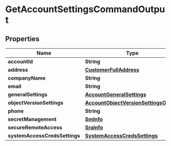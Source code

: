 

# GetAccountSettingsCommandOutput


## Properties

| Name | Type | Description | Notes |
|------------ | ------------- | ------------- | -------------|
|**accountId** | **String** |  |  [optional] |
|**address** | [**CustomerFullAddress**](CustomerFullAddress.md) |  |  [optional] |
|**companyName** | **String** |  |  [optional] |
|**email** | **String** |  |  [optional] |
|**generalSettings** | [**AccountGeneralSettings**](AccountGeneralSettings.md) |  |  [optional] |
|**objectVersionSettings** | [**AccountObjectVersionSettingsOutput**](AccountObjectVersionSettingsOutput.md) |  |  [optional] |
|**phone** | **String** |  |  [optional] |
|**secretManagement** | [**SmInfo**](SmInfo.md) |  |  [optional] |
|**secureRemoteAccess** | [**SraInfo**](SraInfo.md) |  |  [optional] |
|**systemAccessCredsSettings** | [**SystemAccessCredsSettings**](SystemAccessCredsSettings.md) |  |  [optional] |



